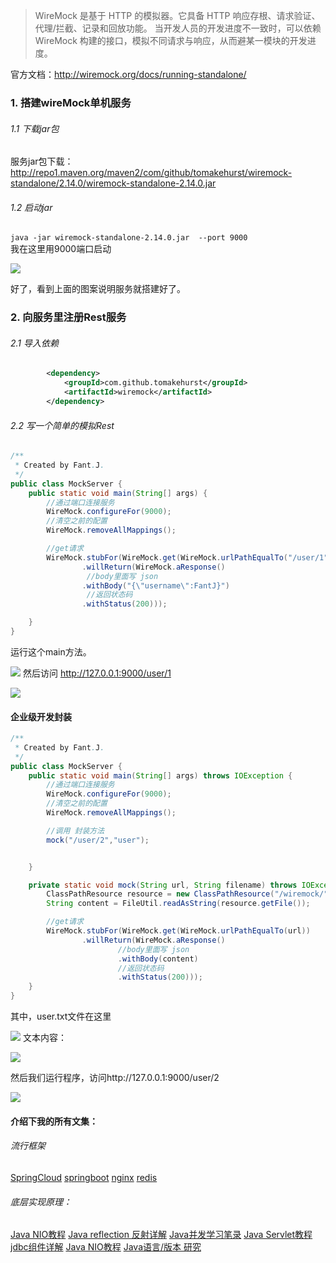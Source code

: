 >WireMock 是基于 HTTP 的模拟器。它具备 HTTP 响应存根、请求验证、代理/拦截、记录和回放功能。
当开发人员的开发进度不一致时，可以依赖 WireMock 构建的接口，模拟不同请求与响应，从而避某一模块的开发进度。

官方文档：http://wiremock.org/docs/running-standalone/


###  1. 搭建wireMock单机服务

######  1.1 下载jar包
服务jar包下载：http://repo1.maven.org/maven2/com/github/tomakehurst/wiremock-standalone/2.14.0/wiremock-standalone-2.14.0.jar

######  1.2 启动jar
`java -jar wiremock-standalone-2.14.0.jar  --port 9000`   
我在这里用9000端口启动

![](https://upload-images.jianshu.io/upload_images/5786888-e1be843e5ebfd162.png?imageMogr2/auto-orient/strip%7CimageView2/2/w/1240)

好了，看到上面的图案说明服务就搭建好了。
###   2. 向服务里注册Rest服务

######  2.1 导入依赖
```xml
		<dependency>
			<groupId>com.github.tomakehurst</groupId>
			<artifactId>wiremock</artifactId>
		</dependency>
```

######  2.2 写一个简单的模拟Rest
```java
/**
 * Created by Fant.J.
 */
public class MockServer {
    public static void main(String[] args) {
        //通过端口连接服务
        WireMock.configureFor(9000);
        //清空之前的配置
        WireMock.removeAllMappings();

        //get请求
        WireMock.stubFor(WireMock.get(WireMock.urlPathEqualTo("/user/1"))
                .willReturn(WireMock.aResponse()
                 //body里面写 json
                .withBody("{\"username\":FantJ}")
                 //返回状态码
                .withStatus(200)));

    }
}

```
运行这个main方法。

![](https://upload-images.jianshu.io/upload_images/5786888-143647387324ae33.png?imageMogr2/auto-orient/strip%7CimageView2/2/w/1240)
然后访问 http://127.0.0.1:9000/user/1   

![](https://upload-images.jianshu.io/upload_images/5786888-afa9cde1eea7342e.png?imageMogr2/auto-orient/strip%7CimageView2/2/w/1240)

####    企业级开发封装

```java
/**
 * Created by Fant.J.
 */
public class MockServer {
    public static void main(String[] args) throws IOException {
        //通过端口连接服务
        WireMock.configureFor(9000);
        //清空之前的配置
        WireMock.removeAllMappings();

        //调用 封装方法
        mock("/user/2","user");


    }

    private static void mock(String url, String filename) throws IOException {
        ClassPathResource resource = new ClassPathResource("/wiremock/"+filename+".txt");
        String content = FileUtil.readAsString(resource.getFile());

        //get请求
        WireMock.stubFor(WireMock.get(WireMock.urlPathEqualTo(url))
                .willReturn(WireMock.aResponse()
                        //body里面写 json
                        .withBody(content)
                        //返回状态码
                        .withStatus(200)));
    }
}

```
其中，user.txt文件在这里

![](https://upload-images.jianshu.io/upload_images/5786888-7b7dc4394136194c.png?imageMogr2/auto-orient/strip%7CimageView2/2/w/1240)
文本内容：

![](https://upload-images.jianshu.io/upload_images/5786888-d432b5c8e9fc6efe.png?imageMogr2/auto-orient/strip%7CimageView2/2/w/1240)


然后我们运行程序，访问http://127.0.0.1:9000/user/2


![](https://upload-images.jianshu.io/upload_images/5786888-c18e0f6ead50a69b.png?imageMogr2/auto-orient/strip%7CimageView2/2/w/1240)





####   介绍下我的所有文集：
######   流行框架
[SpringCloud](https://www.jianshu.com/nb/18726057)
[springboot](https://www.jianshu.com/nb/19053594)
[nginx](https://www.jianshu.com/nb/18436827)
[redis](https://www.jianshu.com/nb/21461220)

######  底层实现原理：
[Java NIO教程](https://www.jianshu.com/nb/21635138)
[Java reflection 反射详解](https://www.jianshu.com/nb/21989596)
[Java并发学习笔录](https://www.jianshu.com/nb/22549959)
[Java Servlet教程](https://www.jianshu.com/nb/22065472)
[jdbc组件详解](https://www.jianshu.com/nb/22774157)
[Java NIO教程](https://www.jianshu.com/nb/21635138)
[Java语言/版本 研究](https://www.jianshu.com/nb/19137666)


